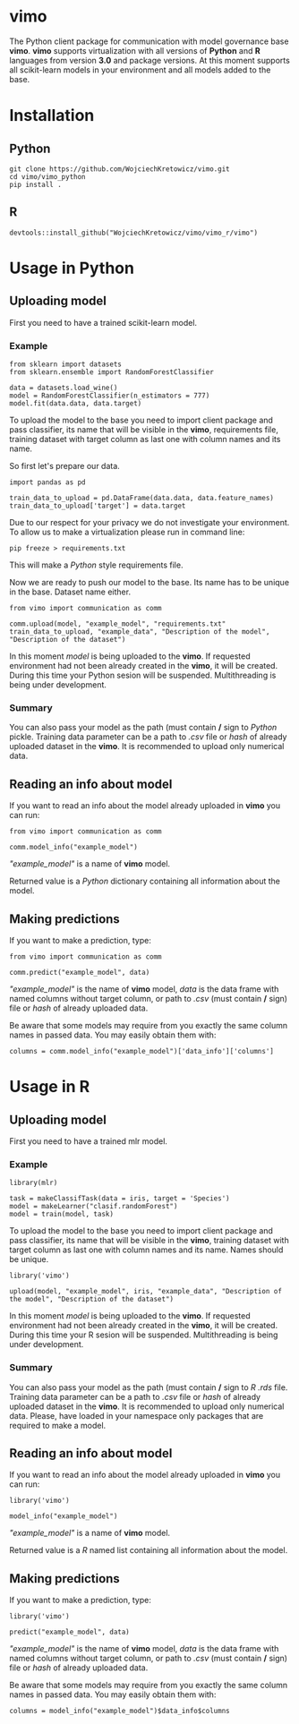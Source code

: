 # vimo

The Python client package for communication with model governance base **vimo**. **vimo** supports virtualization with all versions of **Python** and **R** languages from version **3.0** and package versions. At this moment supports all scikit-learn models in your environment and all models added to the base.

# Installation

## Python

```
git clone https://github.com/WojciechKretowicz/vimo.git 
cd vimo/vimo_python
pip install .
```
## R

```
devtools::install_github("WojciechKretowicz/vimo/vimo_r/vimo")
```

# Usage in Python

## Uploading model
First you need to have a trained scikit-learn model.

### Example
```
from sklearn import datasets
from sklearn.ensemble import RandomForestClassifier

data = datasets.load_wine()
model = RandomForestClassifier(n_estimators = 777)
model.fit(data.data, data.target)
```

To upload the model to the base you need to import client package and pass classifier, its name that will be visible in the **vimo**, requirements file, training dataset with target column as last one with column names and its name.

So first let's prepare our data.

```
import pandas as pd

train_data_to_upload = pd.DataFrame(data.data, data.feature_names)
train_data_to_upload['target'] = data.target
```
Due to our respect for your privacy we do not investigate your environment. To allow us to make a virtualization please run in command line:

```
pip freeze > requirements.txt
```

This will make a *Python* style requirements file.

Now we are ready to push our model to the base. Its name has to be unique in the base. Dataset name either.

```
from vimo import communication as comm

comm.upload(model, "example_model", "requirements.txt" train_data_to_upload, "example_data", "Description of the model", "Description of the dataset")
```

In this moment *model* is being uploaded to the **vimo**. If requested environment had not been already created in the **vimo**, it will be created. During this time your Python sesion will be suspended. Multithreading is being under development.

### Summary

You can also pass your model as the path (must contain **/** sign to *Python* pickle. Training data parameter can be a path to *.csv* file or *hash* of already uploaded dataset in the **vimo**. It is recommended to upload only numerical data.

## Reading an info about model

If you want to read an info about the model already uploaded in **vimo** you can run:

```
from vimo import communication as comm

comm.model_info("example_model")
```

*"example_model"* is a name of **vimo** model.

Returned value is a *Python* dictionary containing all information about the model.

## Making predictions

If you want to make a prediction, type:

```
from vimo import communication as comm

comm.predict("example_model", data)
```

*"example_model"* is the name of **vimo** model, *data* is the data frame with named columns without target column, or path to *.csv* (must contain **/** sign) file or *hash* of already uploaded data.

Be aware that some models may require from you exactly the same column names in passed data. You may easily obtain them with:

```
columns = comm.model_info("example_model")['data_info']['columns']
```

# Usage in R

## Uploading model
First you need to have a trained mlr model.

### Example
```
library(mlr)

task = makeClassifTask(data = iris, target = 'Species')
model = makeLearner("clasif.randomForest")
model = train(model, task)
```

To upload the model to the base you need to import client package and pass classifier, its name that will be visible in the **vimo**, training dataset with target column as last one with column names and its name. Names should be unique.

```
library('vimo')

upload(model, "example_model", iris, "example_data", "Description of the model", "Description of the dataset")
```

In this moment *model* is being uploaded to the **vimo**. If requested environment had not been already created in the **vimo**, it will be created. During this time your R sesion will be suspended. Multithreading is being under development.

### Summary

You can also pass your model as the path (must contain **/** sign to *R* *.rds* file. Training data parameter can be a path to *.csv* file or *hash* of already uploaded dataset in the **vimo**. It is recommended to upload only numerical data. Please, have loaded in your namespace only packages that are required to make a model.

## Reading an info about model

If you want to read an info about the model already uploaded in **vimo** you can run:

```
library('vimo')

model_info("example_model")
```

*"example_model"* is a name of **vimo** model.

Returned value is a *R* named list containing all information about the model.

## Making predictions

If you want to make a prediction, type:

```
library('vimo')

predict("example_model", data)
```

*"example_model"* is the name of **vimo** model, *data* is the data frame with named columns without target column, or path to *.csv* (must contain **/** sign) file or *hash* of already uploaded data.

Be aware that some models may require from you exactly the same column names in passed data. You may easily obtain them with:

```
columns = model_info("example_model")$data_info$columns
```
